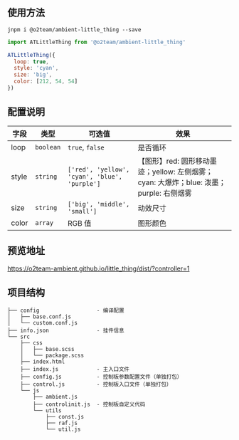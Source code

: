 ## 使用方法

```
jnpm i @o2team/ambient-little_thing --save
```

```javascript
import ATLittleThing from '@o2team/ambient-little_thing'

ATLittleThing({
  loop: true,
  style: 'cyan',
  size: 'big',
  color: [212, 54, 54]
})
```

## 配置说明

| 字段 | 类型 | 可选值 | 效果 |
|-|-|-|-|
| loop | `boolean` | `true`, `false` | 是否循环 |
| style | `string` | `['red', 'yellow', 'cyan', 'blue', 'purple']` | 【图形】red: 圆形移动墨迹；yellow: 左侧烟雾；cyan: 大爆炸；blue: 泼墨；purple: 右侧烟雾 |
| size | `string` | `['big', 'middle', 'small']` | 动效尺寸 |
| color | `array` | RGB 值 | 图形颜色 |

## 预览地址

https://o2team-ambient.github.io/little_thing/dist/?controller=1

## 项目结构

```
├── config                  - 编译配置
│   ├── base.conf.js
│   └── custom.conf.js
├── info.json               - 挂件信息
└── src
    ├── css
    │   ├── base.scss
    │   └── package.scss
    ├── index.html
    ├── index.js            - 主入口文件
    ├── config.js           - 控制板参数配置文件（单独打包）
    ├── control.js          - 控制板入口文件（单独打包）
    └── js
        ├── ambient.js
        ├── controlinit.js  - 控制板自定义代码
        └── utils
            ├── const.js
            ├── raf.js
            └── util.js
```
